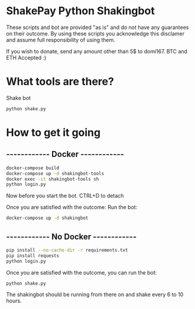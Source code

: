 # ShakePay Python Shakingbot

These scripts and bot are provided "as is" and do not have any guarantees on their outcome. By using these scripts you acknowledge this disclamer and assume full responsibility of using them.

If you wish to donate, send any amount other than 5$ to domi167. BTC and ETH Accepted :)

# What tools are there?

Shake bot
```bash
python shake.py 
```

# How to get it going

## ------------ Docker ------------
```bash
docker-compose build
docker-compose up -d shakingbot-tools
docker exec -it shakingbot-tools sh
python login.py
```
Now before you start the bot.
CTRL+D to detach

Once you are satisfied with the outcome:
Run the bot:
```bash
docker-compose up -d shakingbot
```

## ------------ No Docker ------------

```bash
pip install --no-cache-dir -r requirements.txt
pip install requests
python login.py
```

Once you are satisfied with the outcome, you can run the bot:
```bash
python shake.py
```
The shakingbot should be running from there on and shake every 6 to 10 hours.
